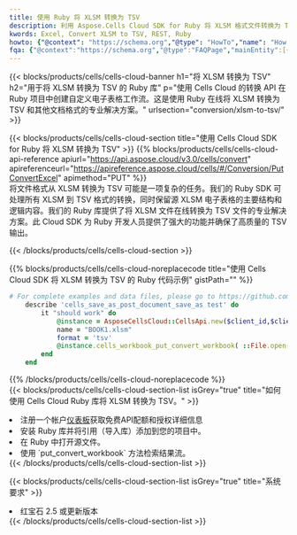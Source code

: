 ```yaml
---
title: 使用 Ruby 将 XLSM 转换为 TSV
description: 利用 Aspose.Cells Cloud SDK for Ruby 将 XLSM 格式文件转换为 TSV 格式文件。
kwords: Excel, Convert XLSM to TSV, REST, Ruby
howto: {"@context": "https://schema.org","@type": "HowTo","name": "How to convert XLSM to TSV using the Cells Cloud Ruby library.","description": "How to convert XLSM to TSV using the Cells Cloud Ruby library.","image": {"@type": "ImageObject"},"url": "/ruby/conversion/xlsm-to-tsv/","step": [{ "@type": "HowToStep","name": "How to convert XLSM to TSV using the Cells Cloud Ruby library. step 1", "image": {"@type": "ImageObject",},"url": "/ruby/conversion/xlsm-to-tsv/","text": "Register an account at <a href='https://dashboard.aspose.cloud/'>Dashboard</a> to get free API quota & authorization details",},{ "@type": "HowToStep","name": "How to convert XLSM to TSV using the Cells Cloud Ruby library. step 1", "image": {"@type": "ImageObject",},"url": "/ruby/conversion/xlsm-to-tsv/","text": "Install Ruby library and add the reference (import the library) to your project.",},{ "@type": "HowToStep","name": "How to convert XLSM to TSV using the Cells Cloud Ruby library. step 1", "image": {"@type": "ImageObject",},"url": "/ruby/conversion/xlsm-to-tsv/","text": "Open the source file in Ruby.",},{ "@type": "HowToStep","name": "How to convert XLSM to TSV using the Cells Cloud Ruby library. step 1", "image": {"@type": "ImageObject",},"url": "/ruby/conversion/xlsm-to-tsv/","text": "Use the `put_convert_workbook` method to retrieve the resulting stream.",}, ],"supply": {"@type": "HowToSupply","name": "document"},"tool": [{"@type": "HowToTool","name": "RubyMine, Visual Studio Code, Aptana Studio, NetBeans"},{"@type": "HowToTool","name": "Aspose Cells"}],"totalTime": "PT6M"}
fqa: {"@context":"https://schema.org","@type":"FAQPage","mainEntity":[{"@type":"Question","name":"Why convert file formats in C# using REST API?","acceptedAnswer":{"@type":"Answer","text":"Documents are encoded in many ways, and some files may be incompatible with the software you use. To open and read such files, just convert them to appropriate file formats.<br/><ol><li>Install .NET SDK and add the reference (import the library) to your project.</li><li>Open the source file in C# using REST API.</li><li>Call the PutConvertWorkbookRequest() method, passing an output filename with required extension.</li><li>Get the result of conversion as a separate file.</li></ol>"}},{"@type":"Question","name":"What file formats can I convert with your C# library?","acceptedAnswer":{"@type":"Answer","text":"We support a variety of file formats for conversion using .NET library, including XLSX, Excel, xls , PDF, CSV, HTML, Markdown, XML, PNG, JPG, TIFF, Json, TXT and many more."}},{"@type":"Question","name":"What is the maximum allowed file size for conversion using this .NET library?","acceptedAnswer":{"@type":"Answer","text":"There are no file size limits for format conversions using .NET library."}}]}
---
```

{{< blocks/products/cells/cells-cloud-banner h1="将 XLSM 转换为 TSV" h2="用于将 XLSM 转换为 TSV 的 Ruby 库" p="使用 Cells Cloud 的转换 API 在 Ruby 项目中创建自定义电子表格工作流。这是使用 Ruby 在线将 XLSM 转换为 TSV 和其他文档格式的专业解决方案。" urlsection="conversion/xlsm-to-tsv/" >}}

{{< blocks/products/cells/cells-cloud-section title="使用 Cells Cloud SDK for Ruby 将 XLSM 转换为 TSV" >}}
{{% blocks/products/cells/cells-cloud-api-reference apiurl="https://api.aspose.cloud/v3.0/cells/convert" apireferenceurl="https://apireference.aspose.cloud/cells/#/Conversion/PutConvertExcel" apimethod="PUT" %}}
<br/>
将文件格式从 XLSM 转换为 TSV 可能是一项复杂的任务。我们的 Ruby SDK 可处理所有 XLSM 到 TSV 格式的转换，同时保留源 XLSM 电子表格的主要结构和逻辑内容。我们的 Ruby 库提供了将 XLSM 文件在线转换为 TSV 文件的专业解决方案。此 Cloud SDK 为 Ruby 开发人员提供了强大的功能并确保了高质量的 TSV 输出。

{{< /blocks/products/cells/cells-cloud-section >}}

{{% blocks/products/cells/cells-cloud-noreplacecode title="使用 Cells Cloud SDK 将 XLSM 转换为 TSV 的 Ruby 代码示例" gistPath="" %}}
 
```ruby
# For complete examples and data files, please go to https://github.com/aspose-cells-cloud/aspose-cells-cloud-ruby/
    describe 'cells_save_as_post_document_save_as test' do
        it "should work" do
            @instance = AsposeCellsCloud::CellsApi.new($client_id,$client_secret,"v3.0","https://api.aspose.cloud/")
            name = "BOOK1.xlsm"
            format = 'tsv'
            @instance.cells_workbook_put_convert_workbook( ::File.open(File.expand_path("data/"+name),"r")  {|io| io.read(io.size) },{:format=>format})     
        end
    end
```
 
{{% /blocks/products/cells/cells-cloud-noreplacecode %}}
<br/>
{{< blocks/products/cells/cells-cloud-section-list isGrey="true" title="如何使用 Cells Cloud Ruby 库将 XLSM 转换为 TSV。" >}}
<li>注册一个帐户<a href="https://dashboard.aspose.cloud/">仪表板</a>获取免费API配额和授权详细信息</li>
<li>安装 Ruby 库并将引用（导入库）添加到您的项目中。</li>
<li>在 Ruby 中打开源文件。</li>
<li>使用 `put_convert_workbook` 方法检索结果流。</li>
{{< /blocks/products/cells/cells-cloud-section-list >}}

{{< blocks/products/cells/cells-cloud-section-list isGrey="true" title="系统要求" >}}
<li>红宝石 2.5 或更新版本</li>
{{< /blocks/products/cells/cells-cloud-section-list >}}
